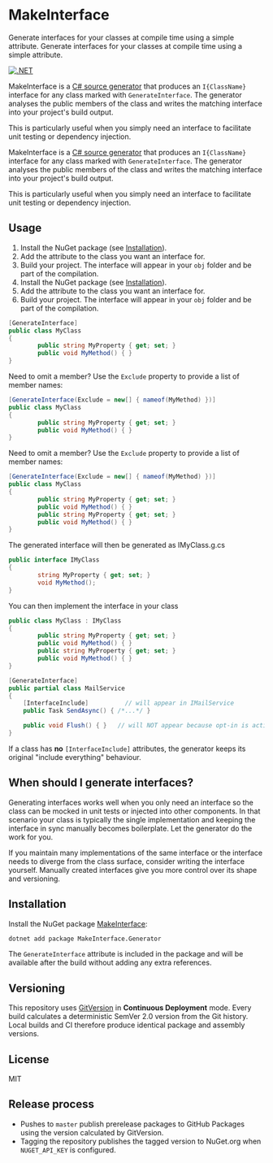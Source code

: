 # MakeInterface
Generate interfaces for your classes at compile time using a simple attribute.
Generate interfaces for your classes at compile time using a simple attribute.

[![.NET](https://github.com/Frederik91/MakeInterface/actions/workflows/dotnet.yml/badge.svg)](https://github.com/Frederik91/MakeInterface/actions/workflows/dotnet.yml)

MakeInterface is a [C# source generator](https://learn.microsoft.com/dotnet/csharp/roslyn-sdk/source-generators-overview) that produces an `I{ClassName}` interface for any class marked with `GenerateInterface`.  The generator analyses the public members of the class and writes the matching interface into your project's build output.

This is particularly useful when you simply need an interface to facilitate unit testing or dependency injection.

MakeInterface is a [C# source generator](https://learn.microsoft.com/dotnet/csharp/roslyn-sdk/source-generators-overview) that produces an `I{ClassName}` interface for any class marked with `GenerateInterface`.  The generator analyses the public members of the class and writes the matching interface into your project's build output.

This is particularly useful when you simply need an interface to facilitate unit testing or dependency injection.

## Usage
1. Install the NuGet package (see [Installation](#installation)).
2. Add the attribute to the class you want an interface for.
3. Build your project. The interface will appear in your `obj` folder and be part of the compilation.
1. Install the NuGet package (see [Installation](#installation)).
2. Add the attribute to the class you want an interface for.
3. Build your project. The interface will appear in your `obj` folder and be part of the compilation.
```csharp
[GenerateInterface]
public class MyClass
{
        public string MyProperty { get; set; }
        public void MyMethod() { }
}
```

Need to omit a member? Use the `Exclude` property to provide a list of member names:
```csharp
[GenerateInterface(Exclude = new[] { nameof(MyMethod) })]
public class MyClass
{
        public string MyProperty { get; set; }
        public void MyMethod() { }
}
```

Need to omit a member? Use the `Exclude` property to provide a list of member names:
```csharp
[GenerateInterface(Exclude = new[] { nameof(MyMethod) })]
public class MyClass
{
        public string MyProperty { get; set; }
        public void MyMethod() { }
        public string MyProperty { get; set; }
        public void MyMethod() { }
}
```

The generated interface will then be generated as IMyClass.g.cs
```csharp
public interface IMyClass
{
        string MyProperty { get; set; }
        void MyMethod();
}
```

You can then implement the interface in your class
```csharp
public class MyClass : IMyClass
{
        public string MyProperty { get; set; }
        public void MyMethod() { }
        public string MyProperty { get; set; }
        public void MyMethod() { }
}
```

```csharp
[GenerateInterface]
public partial class MailService
{
    [InterfaceInclude]          // will appear in IMailService
    public Task SendAsync() { /*...*/ }

    public void Flush() { }   // will NOT appear because opt-in is active
}
```

If a class has **no** `[InterfaceInclude]` attributes, the generator keeps its original
"include everything" behaviour.

## When should I generate interfaces?
Generating interfaces works well when you only need an interface so the class can be mocked in unit tests or injected into other components.  In that scenario your class is typically the single implementation and keeping the interface in sync manually becomes boilerplate.  Let the generator do the work for you.

If you maintain many implementations of the same interface or the interface needs to diverge from the class surface, consider writing the interface yourself.  Manually created interfaces give you more control over its shape and versioning.

## Installation
Install the NuGet package [MakeInterface](https://www.nuget.org/packages/MakeInterface.Generator/):

```bash
dotnet add package MakeInterface.Generator
```

The `GenerateInterface` attribute is included in the package and will be available after the build without adding any extra references.

## Versioning
This repository uses [GitVersion](https://gitversion.net/) in **Continuous Deployment** mode.
Every build calculates a deterministic SemVer 2.0 version from the Git history.
Local builds and CI therefore produce identical package and assembly versions.


## License
MIT
## Release process
- Pushes to `master` publish prerelease packages to GitHub Packages using the version calculated by GitVersion.
- Tagging the repository publishes the tagged version to NuGet.org when `NUGET_API_KEY` is configured.
